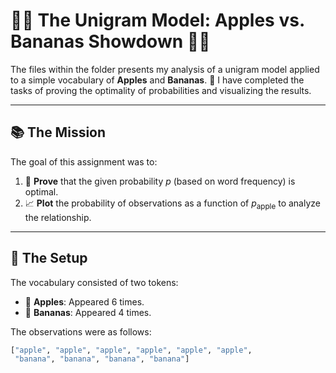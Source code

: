 # 🍏🍌 **The Unigram Model: Apples vs. Bananas Showdown** 🍌🍏

The files within the folder presents my analysis of a unigram model applied to a simple vocabulary of **Apples** and **Bananas**. 🥊 I have completed the tasks of proving the optimality of probabilities and visualizing the results.

---

## 📚 **The Mission**
The goal of this assignment was to:
1. 🧠 **Prove** that the given probability $p$ (based on word frequency) is optimal.
2. 📈 **Plot** the probability of observations as a function of $p_\text{apple}$ to analyze the relationship.

---

## 🍏 **The Setup**

The vocabulary consisted of two tokens:
- 🍎 **Apples**: Appeared 6 times.
- 🍌 **Bananas**: Appeared 4 times.

The observations were as follows:

```python
["apple", "apple", "apple", "apple", "apple", "apple",
 "banana", "banana", "banana", "banana"]
